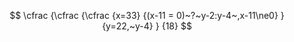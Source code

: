 
$$
\cfrac
	{\cfrac
		{\cfrac
			{x=33}
			{(x-11 = 0)~?~y-2:y-4~,x-11\ne0}
		}
		{y=22,~y-4}
	}
	{18}
$$
